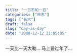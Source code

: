 ```yaml
---
title: "一日不如一日"
categories: ["日志"]
tags: ["长大"]
draft: false
slug: "day-as-day"
date: "2008-12-12 21:05:05"
---
```


一天比一天大勒...
马上要过年了...
